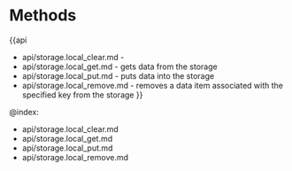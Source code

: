 Methods
=======

{{api
- api/storage.local_clear.md - 
- api/storage.local_get.md - gets data from the storage
- api/storage.local_put.md - puts data into the storage
- api/storage.local_remove.md - removes a data item associated with the specified key from the storage
}}

@index:
- api/storage.local_clear.md
- api/storage.local_get.md
- api/storage.local_put.md
- api/storage.local_remove.md


